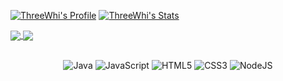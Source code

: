 [![ThreeWhi's Profile](https://github-readme-stats.vercel.app/api?username=ThreeWhi&theme=tokyonight)](https://github.com/ThreeWhi/ThreeWhi/) 
[![ThreeWhi's Stats](https://github-readme-stats.vercel.app/api/top-langs/?username=ThreeWhi&theme=tokyonight)](https://github.com/ThreeWhi/ThreeWhi/)

<a href="https://github.com/ThreeWhi/AutoFeedLite">
  <img align="center" src="https://github-readme-stats.vercel.app/api/pin/?username=ThreeWhi&repo=AutoFeedLite&theme=tokyonight" />
</a>
<a href="https://github.com/ThreeWhi/TangerineMC">
  <img align="center" src="https://github-readme-stats.vercel.app/api/pin/?username=ThreeWhi&repo=TangerineMC&theme=tokyonight" />
</a>
<br></br>
<p align="center">
    <img alt="Java" src="https://img.shields.io/badge/java-%23ED8B00.svg?&style=for-the-badge&logo=java&logoColor=white"/>
    <img alt="JavaScript" src="https://img.shields.io/badge/javascript-%23323330.svg?&style=for-the-badge&logo=javascript&logoColor=%23F7DF1E"/>
    <img alt="HTML5" src="https://img.shields.io/badge/html5-%23E34F26.svg?&style=for-the-badge&logo=html5&logoColor=white"/>
    <img alt="CSS3" src="https://img.shields.io/badge/css3-%231572B6.svg?&style=for-the-badge&logo=css3&logoColor=white"/>
    <img alt="NodeJS" src="https://img.shields.io/badge/node.js-%2343853D.svg?&style=for-the-badge&logo=node.js&logoColor=white"/>
</p>
<p>
<p align="center">
    <img alt"VisualStudioCode" src"https://img.shields.io/badge/visualstudiocode-2FA4F2.svg?style=for-the-badge&logo=visualstudiocode&logoColor=white"/>
</p>

<!-- # Svantaggiato

<p>☕️ | Java developer</p>
<p>💻 | JavaScript developer</p>
<p>📋 | Html developer</p>
<p>📐 | Css developer</p>

[![Svantaggiato's GitHub stats](https://github-readme-stats.vercel.app/api?username=Svantaggiato&theme=tokyonight)](https://github.com/anuraghazra/github-readme-stats)
[⠀](https://github.com/Svantaggiato)
[![Svantaggiato's GitHub stats](https://github-readme-stats.vercel.app/api/top-langs/?username=Svantaggiato&theme=tokyonight)](https://github.com/Svantaggiato)

